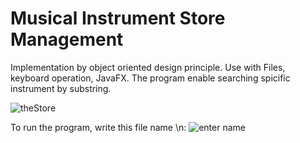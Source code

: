 # Musical Instrument Store Management

Implementation by object oriented design principle.
Use with Files, keyboard operation, JavaFX. 
The program enable searching spicific instrument by substring.

![theStore](https://user-images.githubusercontent.com/56959832/71640523-57eaa980-2c94-11ea-939b-099376a7f5fc.JPG)

To run the program, write this file name \n: 
![enter name](https://user-images.githubusercontent.com/56959832/71640766-1a3c4f80-2c99-11ea-8469-6db25e36abe2.JPG)


